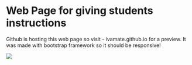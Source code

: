 # Web Page for giving students instructions
Github is hosting this web page so visit - ivamate.github.io for a preview.
It was made with bootstrap framework so it should be responsive!

![](https://gph.is/g/ZxAvGpl)
